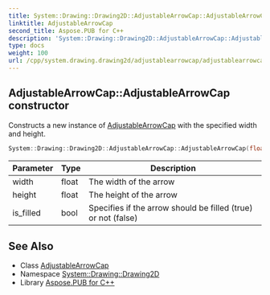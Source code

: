 ```yaml
---
title: System::Drawing::Drawing2D::AdjustableArrowCap::AdjustableArrowCap constructor
linktitle: AdjustableArrowCap
second_title: Aspose.PUB for C++
description: 'System::Drawing::Drawing2D::AdjustableArrowCap::AdjustableArrowCap constructor. Constructs a new instance of AdjustableArrowCap with the specified width and height in C++.'
type: docs
weight: 100
url: /cpp/system.drawing.drawing2d/adjustablearrowcap/adjustablearrowcap/
---
```

## AdjustableArrowCap::AdjustableArrowCap constructor


Constructs a new instance of [AdjustableArrowCap](../) with the specified width and height.

```cpp
System::Drawing::Drawing2D::AdjustableArrowCap::AdjustableArrowCap(float width, float height, bool is_filled=true)
```


| Parameter | Type | Description |
| --- | --- | --- |
| width | float | The width of the arrow |
| height | float | The height of the arrow |
| is_filled | bool | Specifies if the arrow should be filled (true) or not (false) |

## See Also

* Class [AdjustableArrowCap](../)
* Namespace [System::Drawing::Drawing2D](../../)
* Library [Aspose.PUB for C++](../../../)
